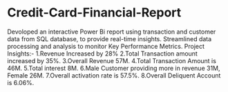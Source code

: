 # Credit-Card-Financial-Report
Devoloped an interactive Power Bi report using transaction and customer data from SQL database, to provide real-time insights.
Streamlined data processing and analysis to monitor Key Performance Metrics.
Project Insights:-
        1.Revenue Increased by 28%
        2.Total Transaction amount increased by 35%.
        3.Overall Revenue 57M.
        4.Total Transaction Amount is 46M.
        5.Total interest 8M.
        6.Male Customer providing more in revenue 31M, Female 26M.
        7.Overall activation rate is 57.5%.
        8.Overall Deliquent Account is 6.06%. 

